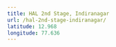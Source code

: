 ```yaml
---
title: HAL 2nd Stage, Indiranagar
url: /hal-2nd-stage-indiranagar/
latitude: 12.968
longitude: 77.636
---
```

